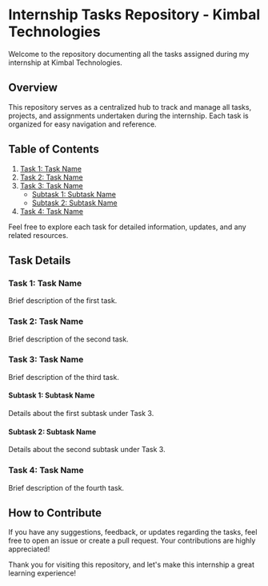 # Internship Tasks Repository - Kimbal Technologies

Welcome to the repository documenting all the tasks assigned during my internship at Kimbal Technologies.

## Overview

This repository serves as a centralized hub to track and manage all tasks, projects, and assignments undertaken during the internship. Each task is organized for easy navigation and reference.

## Table of Contents

1. [Task 1: Task Name](#task-1-task-name)
2. [Task 2: Task Name](#task-2-task-name)
3. [Task 3: Task Name](#task-3-task-name)
   - [Subtask 1: Subtask Name](#subtask-1-subtask-name)
   - [Subtask 2: Subtask Name](#subtask-2-subtask-name)
4. [Task 4: Task Name](#task-4-task-name)

Feel free to explore each task for detailed information, updates, and any related resources.

## Task Details

### Task 1: Task Name

Brief description of the first task.

### Task 2: Task Name

Brief description of the second task.

### Task 3: Task Name

Brief description of the third task.

#### Subtask 1: Subtask Name

Details about the first subtask under Task 3.

#### Subtask 2: Subtask Name

Details about the second subtask under Task 3.

### Task 4: Task Name

Brief description of the fourth task.

## How to Contribute

If you have any suggestions, feedback, or updates regarding the tasks, feel free to open an issue or create a pull request. Your contributions are highly appreciated!

Thank you for visiting this repository, and let's make this internship a great learning experience!


